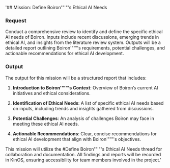 '## Mission: Define Boiron'"'"'s Ethical AI Needs

### Request
Conduct a comprehensive review to identify and define the specific ethical AI needs of Boiron. Inputs include recent discussions, emerging trends in ethical AI, and insights from the literature review system. Outputs will be a detailed report outlining Boiron'"'"'s requirements, potential challenges, and actionable recommendations for ethical AI development.

### Output
The output for this mission will be a structured report that includes:

1. **Introduction to Boiron'"'"'s Context**: Overview of Boiron’s current AI initiatives and ethical considerations.
   
2. **Identification of Ethical Needs**: A list of specific ethical AI needs based on inputs, including trends and insights gathered from discussions.

3. **Potential Challenges**: An analysis of challenges Boiron may face in meeting these ethical AI needs.

4. **Actionable Recommendations**: Clear, concise recommendations for ethical AI development that align with Boiron'"'"'s objectives.

This mission will utilize the #Define Boiron'"'"'s Ethical AI Needs thread for collaboration and documentation. All findings and reports will be recorded in KinOS, ensuring accessibility for team members involved in the project.'
